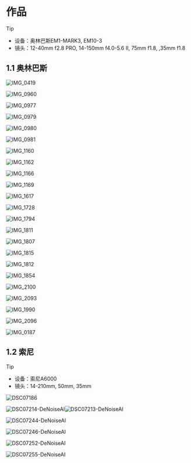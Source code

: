 # 作品

> [!TIP]
> - 设备：奥林巴斯EM1-MARK3, EM10-3
>- 镜头：12-40mm f2.8 PRO, 14-150mm f4.0-5.6 II, 75mm f1.8, ,35mm f1.8



## 1.1 奥林巴斯

![IMG_0419](images/IMG_0419.jpg)

![IMG_0960](images/IMG_0960.jpg)

![IMG_0977](images/IMG_0977.jpg)

![IMG_0979](images/IMG_0979.jpg)

![IMG_0980](images/IMG_0980.jpg)

![IMG_0981](images/IMG_0981.jpg)

![IMG_1160](images/IMG_1160.jpg)

![IMG_1162](images/IMG_1162.jpg)

![IMG_1166](images/IMG_1166.jpg)

![IMG_1169](images/IMG_1169.jpg)

![IMG_1617](images/IMG_1617.jpg)

![IMG_1728](images/IMG_1728.jpg)

![IMG_1794](images/IMG_1794.jpg)

![IMG_1811](images/IMG_1811.jpg)

![IMG_1807](images/IMG_1807.jpg)

![IMG_1815](images/IMG_1815.jpg)

![IMG_1812](images/IMG_1812.jpg)

![IMG_1854](images/IMG_1854.jpg)

![IMG_2100](images/IMG_2100.jpg)

![IMG_2093](images/IMG_2093.jpg)

![IMG_1990](images/IMG_1990.jpg)

![IMG_2096](images/IMG_2096.jpg)

![IMG_0187](images/IMG_0187.jpg)

## 1.2 索尼
> [!TIP]
>- 设备：索尼A6000
>- 镜头：14-210mm, 50mm, 35mm

![DSC07186](images/DSC07186.jpg)

![DSC07214-DeNoiseAI](images/DSC07214-DeNoiseAI.jpg)![DSC07213-DeNoiseAI](images/DSC07213-DeNoiseAI.jpg)

![DSC07244-DeNoiseAI](images/DSC07244-DeNoiseAI.jpg)

![DSC07246-DeNoiseAI](images/DSC07246-DeNoiseAI.jpg)

![DSC07252-DeNoiseAI](images/DSC07252-DeNoiseAI.jpg)

![DSC07255-DeNoiseAI](images/DSC07255-DeNoiseAI.jpg)